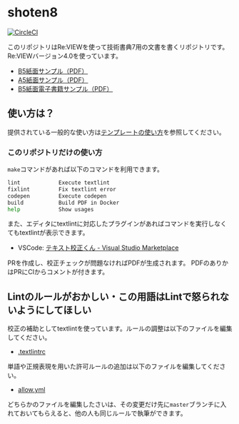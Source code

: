 # shoten8
[![CircleCI](https://circleci.com/gh/golangtokyo/shoten8.svg?style=svg)][circleci]

[circleci]:https://circleci.com/gh/golangtokyo/shoten8

このリポジトリはRe:VIEWを使って技術書典7用の文書を書くリポジトリです。Re:VIEWバージョン4.0を使っています。


 * [B5紙面サンプル（PDF）](https://github.com/TechBooster/ReVIEW-Template/tree/master/pdf-sample/TechBooster-Template-B5.pdf)
 * [A5紙面サンプル（PDF）](https://github.com/TechBooster/ReVIEW-Template/tree/master/pdf-sample/TechBooster-Template-A5.pdf)
 * [B5紙面電子書籍サンプル（PDF）](https://github.com/TechBooster/ReVIEW-Template/tree/master/pdf-sample/TechBooster-Template-ebook.pdf)

## 使い方は？
提供されている一般的な使い方は[テンプレートの使い方](./TEMPLATE_README.md)を参照してください。


### このリポジトリだけの使い方
`make`コマンドがあれば以下のコマンドを利用できます。


```bash
lint            Execute textlint
fixlint         Fix textlint error
codepen         Execute codepen
build           Build PDF in Docker
help            Show usages
```

また、エディタにtextlintに対応したプラグインがあればコマンドを実行しなくてもtextlintが表示できます。

- VSCode: [テキスト校正くん - Visual Studio Marketplace](https://marketplace.visualstudio.com/items?itemName=ICS.japanese-proofreading)

PRを作成し、校正チェックが問題なければPDFが生成されます。
PDFのありかはPRにCIからコメントが付きます。


## Lintのルールがおかしい・この用語はLintで怒られないようにしてほしい
校正の補助としてtextlintを使っています。ルールの調整は以下のファイルを編集してください。

- [.textlintrc](https://github.com/golangtokyo/shoten8/blob/master/.textlintrc)

単語や正規表現を用いた許可ルールの追加は以下のファイルを編集してください。


- [allow.yml](https://github.com/golangtokyo/shoten8/blob/master/allow.yml)

どちらかのファイルを編集したさいは、その変更だけ先に`master`ブランチに入れておいてもらえると、他の人も同じルールで執筆ができます。



